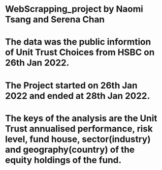 # WebScrapping_project by Naomi Tsang and Serena Chan
# The data was the public informtion of Unit Trust Choices from HSBC on 26th Jan 2022.
# The Project started on 26th Jan 2022 and ended at 28th Jan 2022.
# The keys of the analysis are the Unit Trust annualised performance, risk level, fund house, sector(industry) and geography(country) of the equity holdings of the fund.
